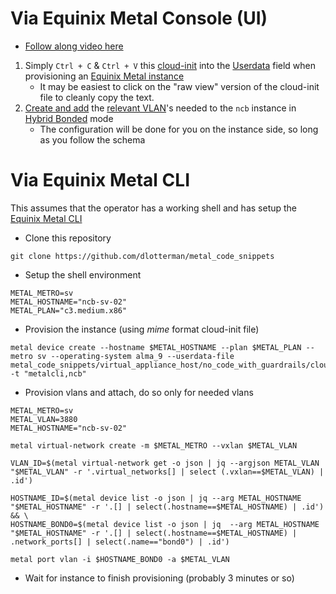 # Via Equinix Metal Console (UI)

- [Follow along video here]()

1. Simply `Ctrl + C` & `Ctrl + V` this [cloud-init](cloud_inits/el9_no_code_safety_first_appliance_host.yaml) into the [Userdata](https://deploy.equinix.com/developers/docs/metal/server-metadata/user-data/) field when provisioning an [Equinix Metal instance](https://deploy.equinix.com/product/bare-metal/servers/)
    - It may be easiest to click on the "raw view" version of the cloud-init file to cleanly copy the text.
2. [Create and add](https://deploy.equinix.com/developers/docs/metal/layer2-networking/vlans/) the [relevant VLAN](https://github.com/dlotterman/metal_code_snippets/blob/main/documentation_stage/em_sa_network_schema.md)'s needed to the `ncb` instance in [Hybrid Bonded](https://deploy.equinix.com/developers/docs/metal/layer2-networking/hybrid-bonded-mode/) mode
    - The configuration will be done for you on the instance side, so long as you follow the schema

# Via Equinix Metal CLI

This assumes that the operator has a working shell and has setup the [Equinix Metal CLI](https://deploy.equinix.com/developers/docs/metal/libraries/cli/)

- Clone this repository
```
git clone https://github.com/dlotterman/metal_code_snippets
```

- Setup the shell environment
```
METAL_METRO=sv
METAL_HOSTNAME="ncb-sv-02"
METAL_PLAN="c3.medium.x86"
```

- Provision the instance (using *mime* format cloud-init file)
```
metal device create --hostname $METAL_HOSTNAME --plan $METAL_PLAN --metro sv --operating-system alma_9 --userdata-file metal_code_snippets/virtual_appliance_host/no_code_with_guardrails/cloud_inits/el9_no_code_safety_first_appliance_host.mime -t "metalcli,ncb"
```

- Provision vlans and attach, do so only for needed vlans
```
METAL_METRO=sv
METAL_VLAN=3880
METAL_HOSTNAME="ncb-sv-02"
```
```
metal virtual-network create -m $METAL_METRO --vxlan $METAL_VLAN
```
```
VLAN_ID=$(metal virtual-network get -o json | jq --argjson METAL_VLAN "$METAL_VLAN" -r '.virtual_networks[] | select (.vxlan==$METAL_VLAN) | .id')
```
```
HOSTNAME_ID=$(metal device list -o json | jq --arg METAL_HOSTNAME "$METAL_HOSTNAME" -r '.[] | select(.hostname==$METAL_HOSTNAME) | .id') && \
HOSTNAME_BOND0=$(metal device list -o json | jq  --arg METAL_HOSTNAME "$METAL_HOSTNAME" -r '.[] | select(.hostname==$METAL_HOSTNAME) | .network_ports[] | select(.name=="bond0") | .id')
```
```
metal port vlan -i $HOSTNAME_BOND0 -a $METAL_VLAN
```

- Wait for instance to finish provisioning (probably 3 minutes or so)

